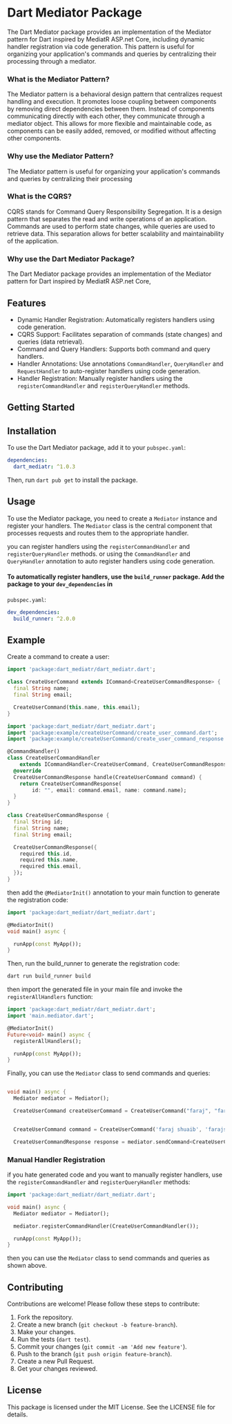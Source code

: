 # Dart Mediator Package

The Dart Mediator package provides an implementation of the Mediator pattern for Dart inspired by MediatR ASP.net Core, including dynamic handler
registration via code generation. This pattern is useful for organizing your application's commands and queries by
centralizing their processing through a mediator.


### What is the Mediator Pattern?
The Mediator pattern is a behavioral design pattern that centralizes request handling and execution. It promotes loose
coupling between components by removing direct dependencies between them. Instead of components communicating directly
with each other, they communicate through a mediator object. This allows for more flexible and maintainable code, as
components can be easily added, removed, or modified without affecting other components.


### Why use the Mediator Pattern?
The Mediator pattern is useful for organizing your application's commands and queries by centralizing their processing

### What is the CQRS?
CQRS stands for Command Query Responsibility Segregation. It is a design pattern that separates the read and write operations of an application. Commands are used to perform state changes, while queries are used to retrieve data. This separation allows for better scalability and maintainability of the application.

### Why use the Dart Mediator Package?
The Dart Mediator package provides an implementation of the Mediator pattern for Dart inspired by MediatR ASP.net Core, 



## Features
- Dynamic Handler Registration: Automatically registers handlers using code generation.
- CQRS Support: Facilitates separation of commands (state changes) and queries (data retrieval).
- Command and Query Handlers: Supports both command and query handlers.
- Handler Annotations: Use annotations `CommandHandler`, `QueryHandler` and `RequestHandler` to auto-register handlers using code generation.
- Handler Registration: Manually register handlers using the `registerCommandHandler` and `registerQueryHandler`
  methods.

## Getting Started

## Installation

To use the Dart Mediator package, add it to your `pubspec.yaml`:

```yaml
dependencies:
  dart_mediatr: ^1.0.3
```

Then, run `dart pub get` to install the package.

## Usage

To use the Mediator package, you need to create a `Mediator` instance and register your handlers. 
The `Mediator` class is the central component that processes requests and routes them to the appropriate handler.

you can register handlers using the `registerCommandHandler` and `registerQueryHandler` methods.
or using the `CommandHandler` and `QueryHandler` annotation to auto register handlers using code generation.

#### To automatically register handlers, use the `build_runner` package. Add the package to your `dev_dependencies` in

`pubspec.yaml`:

```yaml
dev_dependencies:
  build_runner: ^2.0.0
```


## Example
Create a command to create a user:

```dart
import 'package:dart_mediatr/dart_mediatr.dart';

class CreateUserCommand extends ICommand<CreateUserCommandResponse> {
  final String name;
  final String email;

  CreateUserCommand(this.name, this.email);
}
```


```dart
import 'package:dart_mediatr/dart_mediatr.dart';
import 'package:example/createUserCommand/create_user_command.dart';
import 'package:example/createUserCommand/create_user_command_response.dart';

@CommandHandler()
class CreateUserCommandHandler
    extends ICommandHandler<CreateUserCommand, CreateUserCommandResponse> {
  @override
  CreateUserCommandResponse handle(CreateUserCommand command) {
    return CreateUserCommandResponse(
        id: "", email: command.email, name: command.name);
  }
}
```


```dart
class CreateUserCommandResponse {
  final String id;
  final String name;
  final String email;

  CreateUserCommandResponse({
    required this.id,
    required this.name,
    required this.email,
  });
}
```


then add the `@MediatorInit()` annotation to your main function to generate the registration code:

```dart
import 'package:dart_mediatr/dart_mediatr.dart';

@MediatorInit()
void main() async {

  runApp(const MyApp());
}
```

Then, run the build_runner to generate the registration code:

```bash
dart run build_runner build
```

then import the generated file in your main file and invoke the `registerAllHandlers` function:

```dart
import 'package:dart_mediatr/dart_mediatr.dart';
import 'main.mediator.dart';

@MediatorInit()
Future<void> main() async {
  registerAllHandlers();

  runApp(const MyApp());
}
```


Finally, you can use the `Mediator` class to send commands and queries:

```dart

void main() async {
  Mediator mediator = Mediator();

  CreateUserCommand createUserCommand = CreateUserCommand("faraj", "farajshuaib@gmail.com");


  CreateUserCommand command = CreateUserCommand('faraj shuaib', 'farajshuaib@gmail.com');

  CreateUserCommandResponse response = mediator.sendCommand<CreateUserCommand, CreateUserCommandResponse>(command);

```


### Manual Handler Registration
if you hate generated code and you want to manually register handlers, use the `registerCommandHandler` and
`registerQueryHandler` methods:

```dart
import 'package:dart_mediatr/dart_mediatr.dart';

void main() async {
  Mediator mediator = Mediator();

  mediator.registerCommandHandler(CreateUserCommandHandler());

  runApp(const MyApp());
}

```

then you can use the `Mediator` class to send commands and queries as shown above.



## Contributing

Contributions are welcome! Please follow these steps to contribute:

1. Fork the repository.
2. Create a new branch (`git checkout -b feature-branch`).
3. Make your changes.
4. Run the tests (`dart test`).
5. Commit your changes (`git commit -am 'Add new feature'`).
6. Push to the branch (`git push origin feature-branch`).
7. Create a new Pull Request.
8. Get your changes reviewed.

## License

This package is licensed under the MIT License. See the LICENSE file for details.


